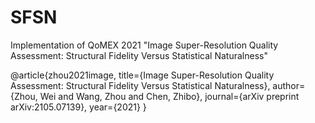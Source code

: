 # SFSN
 Implementation of QoMEX 2021 "Image Super-Resolution Quality Assessment: Structural Fidelity Versus Statistical Naturalness"


@article{zhou2021image,
  title={Image Super-Resolution Quality Assessment: Structural Fidelity Versus Statistical Naturalness},
  author={Zhou, Wei and Wang, Zhou and Chen, Zhibo},
  journal={arXiv preprint arXiv:2105.07139},
  year={2021}
}
